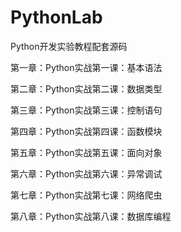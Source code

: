 # PythonLab
Python开发实验教程配套源码

第一章：Python实战第一课：基本语法

第二章：Python实战第二课：数据类型

第三章：Python实战第三课：控制语句

第四章：Python实战第四课：函数模块

第五章：Python实战第五课：面向对象

第六章：Python实战第六课：异常调试

第七章：Python实战第七课：网络爬虫

第八章：Python实战第八课：数据库编程
